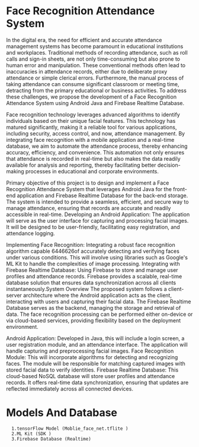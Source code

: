# Face Recognition Attendance System
 
In the digital era, the need for efficient and accurate attendance management systems has become paramount in educational institutions and workplaces. Traditional methods of recording attendance, such as roll calls and sign-in sheets, are not only time-consuming but also prone to human error and manipulation. These conventional methods often lead to inaccuracies in attendance records, either due to deliberate proxy attendance or simple clerical errors. Furthermore, the manual process of taking attendance can consume significant classroom or meeting time, detracting from the primary educational or business activities. To address these challenges, we propose the development of a Face Recognition Attendance System using Android Java and Firebase Realtime Database.

Face recognition technology leverages advanced algorithms to identify individuals based on their unique facial features. This technology has matured significantly, making it a reliable tool for various applications, including security, access control, and now, attendance management. By integrating face recognition with a mobile application and a real-time database, we aim to automate the attendance process, thereby enhancing accuracy, efficiency, and convenience. This automation not only ensures that attendance is recorded in real-time but also makes the data readily available for analysis and reporting, thereby facilitating better decision-making processes in educational and corporate environments.

Primary objective of this project is to design and implement a Face Recognition Attendance System that leverages Android Java for the front-end application and Firebase Realtime Database for the back-end storage. The system is intended to provide a seamless, efficient, and secure way to manage attendance, ensuring that records are accurate and readily accessible in real-time. Developing an Android Application: The application will serve as the user interface for capturing and processing facial images. It will be designed to be user-friendly, facilitating easy registration, and attendance logging.


Implementing Face Recognition: Integrating a robust face recognition algorithm capable 6446626of accurately detecting and verifying faces under various conditions. This will involve using libraries such as Google's ML Kit to handle the complexities of image processing.
Integrating with Firebase Realtime Database: Using Firebase to store and manage user profiles and attendance records. Firebase provides a scalable, real-time database solution that ensures data synchronization across all clients instantaneously.System Overview The proposed system follows a client-server architecture where the Android application acts as the client, interacting with users and capturing their facial data. The Firebase Realtime Database serves as the backend, managing the storage and retrieval of data. The face recognition processing can be performed either on-device or via cloud-based services, providing flexibility based on the deployment environment.

Android Application: Developed in Java, this will include a login screen, a user registration module, and an attendance interface. The application will handle capturing and preprocessing facial images. Face Recognition Module: This will incorporate algorithms for detecting and recognizing faces. The module will be responsible for matching captured images with stored facial data to verify identities. Firebase Realtime Database: This cloud-based NoSQL database will store user profiles and attendance records. It offers real-time data synchronization, ensuring that updates are reflected immediately across all connected devices.

# Models And Database 
```
  1.tensorFlow Model (Moblie_face_net.tflite )
  2.ML Kit (SDK )
  3.Firebase Database (Realtime)
```




